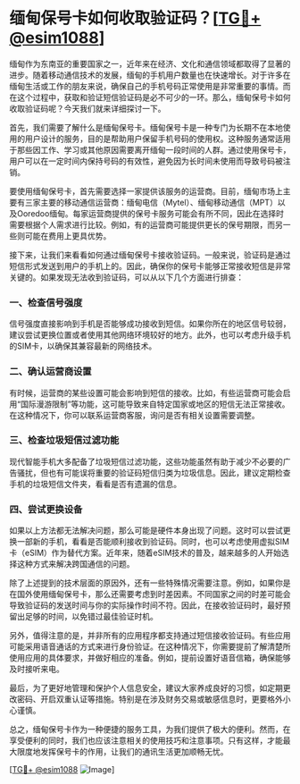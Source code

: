 # 缅甸保号卡如何收取验证码？[[TG💪+ @esim1088](https://t.me/s/esim1088)]

缅甸作为东南亚的重要国家之一，近年来在经济、文化和通信领域都取得了显著的进步。随着移动通信技术的发展，缅甸的手机用户数量也在快速增长。对于许多在缅甸生活或工作的朋友来说，确保自己的手机号码正常使用是非常重要的事情。而在这个过程中，获取和验证短信验证码是必不可少的一环。那么，缅甸保号卡如何收取验证码呢？今天我们就来详细探讨一下。

首先，我们需要了解什么是缅甸保号卡。缅甸保号卡是一种专门为长期不在本地使用的用户设计的服务，目的是帮助用户保留手机号码的使用权。这种服务通常适用于那些因工作、学习或其他原因需要离开缅甸一段时间的人群。通过使用保号卡，用户可以在一定时间内保持号码的有效性，避免因为长时间未使用而导致号码被注销。

要使用缅甸保号卡，首先需要选择一家提供该服务的运营商。目前，缅甸市场上主要有三家主要的移动通信运营商：缅甸电信（Mytel）、缅甸移动通信（MPT）以及Ooredoo缅甸。每家运营商提供的保号卡服务可能会有所不同，因此在选择时需要根据个人需求进行比较。例如，有的运营商可能提供更长的保号期限，而另一些则可能在费用上更具优势。

接下来，让我们来看看如何通过缅甸保号卡接收验证码。一般来说，验证码是通过短信形式发送到用户的手机上的。因此，确保你的保号卡能够正常接收短信是非常关键的。如果发现无法收到验证码，可以从以下几个方面进行排查：

### 一、检查信号强度

信号强度直接影响到手机是否能够成功接收到短信。如果你所在的地区信号较弱，建议尝试更换位置或者使用其他网络环境较好的地方。此外，也可以考虑升级手机的SIM卡，以确保其兼容最新的网络技术。

### 二、确认运营商设置

有时候，运营商的某些设置可能会影响到短信的接收。比如，有些运营商可能会启用“国际漫游限制”等功能，这可能导致来自特定国家或地区的短信无法正常接收。在这种情况下，你可以联系运营商客服，询问是否有相关设置需要调整。

### 三、检查垃圾短信过滤功能

现代智能手机大多配备了垃圾短信过滤功能，这些功能虽然有助于减少不必要的广告骚扰，但也有可能误将重要的验证码短信归类为垃圾信息。因此，建议定期检查手机的垃圾短信文件夹，看看是否有遗漏的信息。

### 四、尝试更换设备

如果以上方法都无法解决问题，那么可能是硬件本身出现了问题。这时可以尝试更换一部新的手机，看看是否能顺利接收到验证码。同时，也可以考虑使用虚拟SIM卡（eSIM）作为替代方案。近年来，随着eSIM技术的普及，越来越多的人开始选择这种方式来解决跨国通信的问题。

除了上述提到的技术层面的原因外，还有一些特殊情况需要注意。例如，如果你是在国外使用缅甸保号卡，那么还需要考虑到时差因素。不同国家之间的时差可能会导致验证码的发送时间与你的实际操作时间不符。因此，在接收验证码时，最好预留出足够的时间，以免错过最佳验证时机。

另外，值得注意的是，并非所有的应用程序都支持通过短信接收验证码。有些应用可能采用语音通话的方式来进行身份验证。在这种情况下，你需要提前了解清楚所使用应用的具体要求，并做好相应的准备。例如，提前设置好语音信箱，确保能够及时接听来电。

最后，为了更好地管理和保护个人信息安全，建议大家养成良好的习惯，如定期更改密码、开启双重认证等措施。特别是在涉及财务交易或敏感信息时，更要格外小心谨慎。

总之，缅甸保号卡作为一种便捷的服务工具，为我们提供了极大的便利。然而，在享受便利的同时，我们也应该注意相关的使用技巧和注意事项。只有这样，才能最大限度地发挥保号卡的作用，让我们的通讯生活更加顺畅无忧。

[[TG💪+ @esim1088](https://t.me/s/esim1088) ![Image](https://i.postimg.cc/4NQfJmqS/Snipaste-2025-05-13-00-14-12.png)]